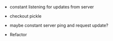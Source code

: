 - constant listening for updates from server
- checkout pickle

- maybe constant server ping and request update?

- Refactor